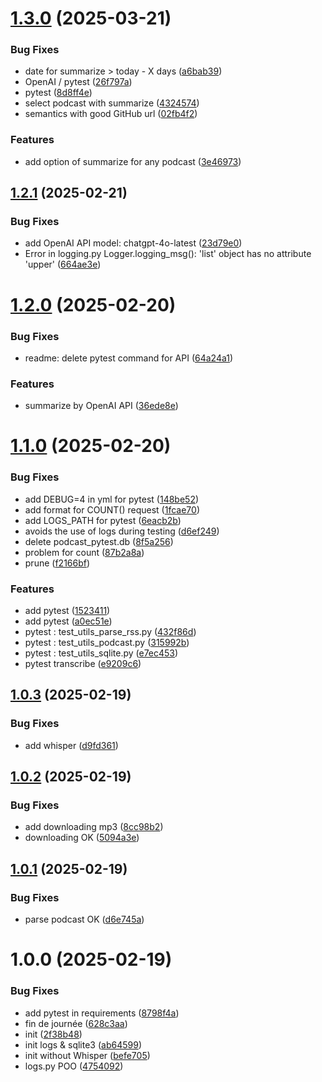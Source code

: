 # [1.3.0](https://github.com/ChristianPRO1982/podcast-watchdog/compare/v1.2.1...v1.3.0) (2025-03-21)


### Bug Fixes

* date for summarize > today - X days ([a6bab39](https://github.com/ChristianPRO1982/podcast-watchdog/commit/a6bab39cbb9e196a6963725c4fbbe40006f8e6b6))
* OpenAI / pytest ([26f797a](https://github.com/ChristianPRO1982/podcast-watchdog/commit/26f797aaced8a634e12633a5c8b781436040d082))
* pytest ([8d8ff4e](https://github.com/ChristianPRO1982/podcast-watchdog/commit/8d8ff4ecfa0899ef02a7d393c4170f34ae570ab9))
* select podcast with summarize ([4324574](https://github.com/ChristianPRO1982/podcast-watchdog/commit/4324574a906a3b66a3776b6e77e2ad331b4e340a))
* semantics with good GitHub url ([02fb4f2](https://github.com/ChristianPRO1982/podcast-watchdog/commit/02fb4f2baaa3037f5bd526f83ad553efcacca2f8))


### Features

* add option of summarize for any podcast ([3e46973](https://github.com/ChristianPRO1982/podcast-watchdog/commit/3e469739abee79cda7047689534c56078a307c6e))

## [1.2.1](https://github.com/ChristianPRO1982/watch-podcast-download/compare/v1.2.0...v1.2.1) (2025-02-21)


### Bug Fixes

* add OpenAI API model: chatgpt-4o-latest ([23d79e0](https://github.com/ChristianPRO1982/watch-podcast-download/commit/23d79e00c4c3a6cc933c79760b5af1627015c9c1))
* Error in logging.py Logger.logging_msg(): 'list' object has no attribute 'upper' ([664ae3e](https://github.com/ChristianPRO1982/watch-podcast-download/commit/664ae3ed610cf4f0eeae0fc3339c1d3fe3ad213e))

# [1.2.0](https://github.com/ChristianPRO1982/watch-podcast-download/compare/v1.1.0...v1.2.0) (2025-02-20)


### Bug Fixes

* readme: delete pytest command for API ([64a24a1](https://github.com/ChristianPRO1982/watch-podcast-download/commit/64a24a12521da0cf5a6f85eeb5641c078f6b49f4))


### Features

* summarize by OpenAI API ([36ede8e](https://github.com/ChristianPRO1982/watch-podcast-download/commit/36ede8e2eea1b7183dfb3dae286fff3126db512a))

# [1.1.0](https://github.com/ChristianPRO1982/watch-podcast-download/compare/v1.0.3...v1.1.0) (2025-02-20)


### Bug Fixes

* add DEBUG=4 in yml for pytest ([148be52](https://github.com/ChristianPRO1982/watch-podcast-download/commit/148be5274e6cf7f2b3e683942b8398100316f46b))
* add format for COUNT() request ([1fcae70](https://github.com/ChristianPRO1982/watch-podcast-download/commit/1fcae707f608823f4150659f0f0c328bb4146940))
* add LOGS_PATH for pytest ([6eacb2b](https://github.com/ChristianPRO1982/watch-podcast-download/commit/6eacb2b258636b095091b5136cbf905d03c314d0))
* avoids the use of logs during testing ([d6ef249](https://github.com/ChristianPRO1982/watch-podcast-download/commit/d6ef2494d423d65d0315bb49b392533e360e1201))
* delete podcast_pytest.db ([8f5a256](https://github.com/ChristianPRO1982/watch-podcast-download/commit/8f5a256af227feeaa1bb373456209224973be8d1))
* problem for count ([87b2a8a](https://github.com/ChristianPRO1982/watch-podcast-download/commit/87b2a8a1f2ff364333611a95f392e796fe8d59e1))
* prune ([f2166bf](https://github.com/ChristianPRO1982/watch-podcast-download/commit/f2166bfeafdd3a8c663ca959d05b54493ef757e2))


### Features

* add pytest ([1523411](https://github.com/ChristianPRO1982/watch-podcast-download/commit/1523411449a1d9856a36c32f2df59cc75b877b9c))
* add pytest ([a0ec51e](https://github.com/ChristianPRO1982/watch-podcast-download/commit/a0ec51e78bf41e506ab4d308d23e8183098466d6))
* pytest : test_utils_parse_rss.py ([432f86d](https://github.com/ChristianPRO1982/watch-podcast-download/commit/432f86d1d8d1930df881bdf7917ed9236cbc2c15))
* pytest : test_utils_podcast.py ([315992b](https://github.com/ChristianPRO1982/watch-podcast-download/commit/315992b3ab7ac94d18889cffe17b641a42968b1c))
* pytest : test_utils_sqlite.py ([e7ec453](https://github.com/ChristianPRO1982/watch-podcast-download/commit/e7ec4531c6848864a280a7177337b4dc0a2fdfe1))
* pytest transcribe ([e9209c6](https://github.com/ChristianPRO1982/watch-podcast-download/commit/e9209c61c102c361118a1d6d37eeffc03636a293))

## [1.0.3](https://github.com/ChristianPRO1982/watch-podcast-download/compare/v1.0.2...v1.0.3) (2025-02-19)


### Bug Fixes

* add whisper ([d9fd361](https://github.com/ChristianPRO1982/watch-podcast-download/commit/d9fd361ba3f4d81be3d4d55b58d28e109d38610d))

## [1.0.2](https://github.com/ChristianPRO1982/watch-podcast-download/compare/v1.0.1...v1.0.2) (2025-02-19)


### Bug Fixes

* add downloading mp3 ([8cc98b2](https://github.com/ChristianPRO1982/watch-podcast-download/commit/8cc98b23cdca0822c6512123e9a08713c51588d0))
* downloading OK ([5094a3e](https://github.com/ChristianPRO1982/watch-podcast-download/commit/5094a3e4e356e38996e3f8c74f09a62cdefd45ef))

## [1.0.1](https://github.com/ChristianPRO1982/watch-podcast-download/compare/v1.0.0...v1.0.1) (2025-02-19)


### Bug Fixes

* parse podcast OK ([d6e745a](https://github.com/ChristianPRO1982/watch-podcast-download/commit/d6e745ab399013db104249792b04a21181e3326e))

# 1.0.0 (2025-02-19)


### Bug Fixes

* add pytest in requirements ([8798f4a](https://github.com/ChristianPRO1982/watch-podcast-download/commit/8798f4a973296d3b5c0c49cdde980cb92c3d1419))
* fin de journée ([628c3aa](https://github.com/ChristianPRO1982/watch-podcast-download/commit/628c3aa7175ee663182adab2e58342d5095df396))
* init ([2f38b48](https://github.com/ChristianPRO1982/watch-podcast-download/commit/2f38b487847a025601a6bcba61ae64ced3ebfdd9))
* init logs & sqlite3 ([ab64599](https://github.com/ChristianPRO1982/watch-podcast-download/commit/ab645991632130f340eba24dd186a1aab37045d8))
* init without Whisper ([befe705](https://github.com/ChristianPRO1982/watch-podcast-download/commit/befe70530edbc4ca7db26a2a466dc8dbae023d9b))
* logs.py POO ([4754092](https://github.com/ChristianPRO1982/watch-podcast-download/commit/4754092c29bcc8ec076709eb2bce82dd18fcf282))
